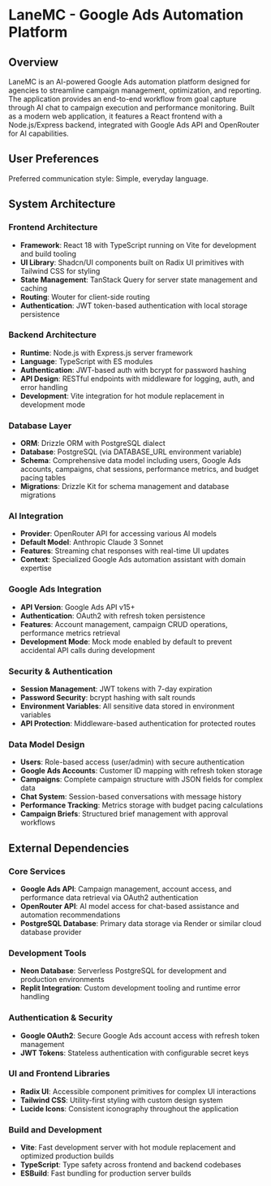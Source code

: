 # LaneMC - Google Ads Automation Platform

## Overview

LaneMC is an AI-powered Google Ads automation platform designed for agencies to streamline campaign management, optimization, and reporting. The application provides an end-to-end workflow from goal capture through AI chat to campaign execution and performance monitoring. Built as a modern web application, it features a React frontend with a Node.js/Express backend, integrated with Google Ads API and OpenRouter for AI capabilities.

## User Preferences

Preferred communication style: Simple, everyday language.

## System Architecture

### Frontend Architecture
- **Framework**: React 18 with TypeScript running on Vite for development and build tooling
- **UI Library**: Shadcn/UI components built on Radix UI primitives with Tailwind CSS for styling
- **State Management**: TanStack Query for server state management and caching
- **Routing**: Wouter for client-side routing
- **Authentication**: JWT token-based authentication with local storage persistence

### Backend Architecture
- **Runtime**: Node.js with Express.js server framework
- **Language**: TypeScript with ES modules
- **Authentication**: JWT-based auth with bcrypt for password hashing
- **API Design**: RESTful endpoints with middleware for logging, auth, and error handling
- **Development**: Vite integration for hot module replacement in development mode

### Database Layer
- **ORM**: Drizzle ORM with PostgreSQL dialect
- **Database**: PostgreSQL (via DATABASE_URL environment variable)
- **Schema**: Comprehensive data model including users, Google Ads accounts, campaigns, chat sessions, performance metrics, and budget pacing tables
- **Migrations**: Drizzle Kit for schema management and database migrations

### AI Integration
- **Provider**: OpenRouter API for accessing various AI models
- **Default Model**: Anthropic Claude 3 Sonnet
- **Features**: Streaming chat responses with real-time UI updates
- **Context**: Specialized Google Ads automation assistant with domain expertise

### Google Ads Integration
- **API Version**: Google Ads API v15+
- **Authentication**: OAuth2 with refresh token persistence
- **Features**: Account management, campaign CRUD operations, performance metrics retrieval
- **Development Mode**: Mock mode enabled by default to prevent accidental API calls during development

### Security & Authentication
- **Session Management**: JWT tokens with 7-day expiration
- **Password Security**: bcrypt hashing with salt rounds
- **Environment Variables**: All sensitive data stored in environment variables
- **API Protection**: Middleware-based authentication for protected routes

### Data Model Design
- **Users**: Role-based access (user/admin) with secure authentication
- **Google Ads Accounts**: Customer ID mapping with refresh token storage
- **Campaigns**: Complete campaign structure with JSON fields for complex data
- **Chat System**: Session-based conversations with message history
- **Performance Tracking**: Metrics storage with budget pacing calculations
- **Campaign Briefs**: Structured brief management with approval workflows

## External Dependencies

### Core Services
- **Google Ads API**: Campaign management, account access, and performance data retrieval via OAuth2 authentication
- **OpenRouter API**: AI model access for chat-based assistance and automation recommendations
- **PostgreSQL Database**: Primary data storage via Render or similar cloud database provider

### Development Tools
- **Neon Database**: Serverless PostgreSQL for development and production environments
- **Replit Integration**: Custom development tooling and runtime error handling

### Authentication & Security
- **Google OAuth2**: Secure Google Ads account access with refresh token management
- **JWT Tokens**: Stateless authentication with configurable secret keys

### UI and Frontend Libraries
- **Radix UI**: Accessible component primitives for complex UI interactions
- **Tailwind CSS**: Utility-first styling with custom design system
- **Lucide Icons**: Consistent iconography throughout the application

### Build and Development
- **Vite**: Fast development server with hot module replacement and optimized production builds
- **TypeScript**: Type safety across frontend and backend codebases
- **ESBuild**: Fast bundling for production server builds